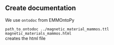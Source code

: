## Create documentation 

We use `ontodoc` from EMMOntoPy  

`path_to_ontodoc ../magnetic_material_mammos.ttl magnetic_materials_mammos.html`  
creates the html file

